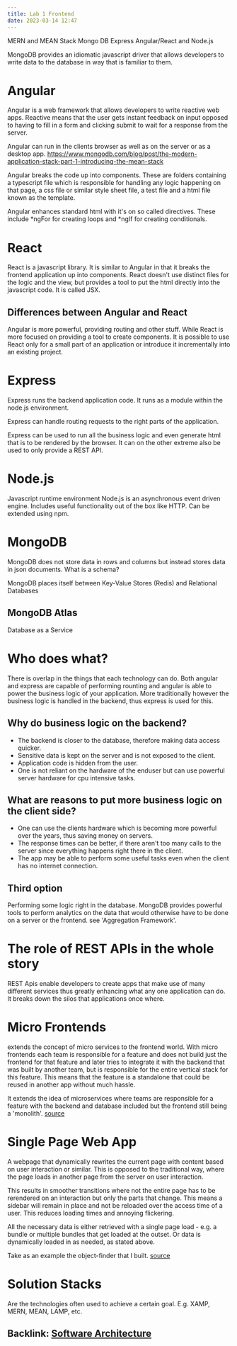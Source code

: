```yaml
---
title: Lab 1 Frontend
date: 2023-03-14 12:47
---
```


MERN and MEAN Stack
Mongo DB Express Angular/React and Node.js

MongoDB provides an idiomatic javascript driver that allows developers
to write data to the database in way that is familiar to them.

# Angular

Angular is a web framework that allows developers to write reactive web apps.
Reactive means that the user gets instant feedback on input opposed to having to 
fill in a form and clicking submit to wait for a response from the server.

Angular can run in the clients browser as well as on the server or as a desktop app.
https://www.mongodb.com/blog/post/the-modern-application-stack-part-1-introducing-the-mean-stack 

Angular breaks the code up into components. These are folders containing a typescript file
which is responsible for handling any logic happening on that page, a css file or similar 
style sheet file, a test file and a html file known as the template.

Angular enhances standard html with it's on so called directives.
These include \*ngFor for creating loops and \*ngIf for creating conditionals.

# React

React is a javascript library.
It is similar to Angular in that it breaks the frontend application up into components.
React doesn't use distinct files for the logic and the view, but provides a tool 
to put the html directly into the javascript code. It is called JSX. 

## Differences between Angular and React

Angular is more powerful, providing routing and other stuff.
While React is more focused on providing a tool to create components.
It is possible to use React only for a small part of an application or introduce it
incrementally into an existing project.

# Express

Express runs the backend application code. It runs as a module within the
node.js environment.

Express can handle routing requests to the right parts of the application.

Express can be used to run all the business logic and even generate html that
is to be rendered by the browser. It can on the other extreme also be used to
only provide a REST API.

# Node.js

Javascript runtime environment
Node.js is an asynchronous event driven engine. 
Includes useful functionality out of the box like HTTP.
Can be extended using npm.

# MongoDB

MongoDB does not store data in rows and columns but instead stores data in json documents.
What is a schema?

MongoDB places itself between Key-Value Stores (Redis) and Relational Databases

## MongoDB Atlas

Database as a Service

# Who does what?

There is overlap in the things that each technology can do.
Both angular and express are capable of performing rounting and angular is able to 
power the business logic of your application. 
More traditionally however the business logic is handled in the backend, thus 
express is used for this.

## Why do business logic on the backend? 

- The backend is closer to the database, therefore making data access quicker.
- Sensitive data is kept on the server and is not exposed to the client.
- Application code is hidden from the user.
- One is not reliant on the hardware of the enduser but can use powerful server
hardware for cpu intensive tasks.

## What are reasons to put more business logic on the client side?

- One can use the clients hardware which is becoming more powerful over the years,
thus saving money on servers.
- The response times can be better, if there aren't too many calls to the server
since everything happens right there in the client.
- The app may be able to perform some useful tasks even when the client has no
internet connection.

## Third option 

Performing some logic right in the database. MongoDB provides powerful tools
to perform analytics on the data that would otherwise have to be done on 
a server or the frontend. see 'Aggregation Framework'.

# The role of REST APIs in the whole story

REST Apis enable developers to create apps that make use of many different services
thus greatly enhancing what any one application can do.
It breaks down the silos that applications once where.

# Micro Frontends

extends the concept of micro services to the frontend world.
With micro frontends each team is responsible for a feature and does not build
just the frontend for that feature and later tries to integrate it with
the backend that was built by another team, but is responsible for the 
entire vertical stack for this feature. This means that the feature is a 
standalone that could be reused in another app without much hassle.

It extends the idea of microservices where teams are responsible for a feature 
with the backend and database included but the frontend still being a 'monolith'.
[source](https://micro-frontends.org/)

# Single Page Web App

A webpage that dynamically rewrites the current page with content based on user 
interaction or similar. This is opposed to the traditional way, where the page
loads in another page from the server on user interaction.

This results in smoother transitions where not the entire page has to be rerendered 
on an interaction but only the parts that change. This means a sidebar will remain
in place and not be reloaded over the access time of a user. This reduces loading
times and annoying flickering.

All the necessary data is either retrieved with a single page load - e.g. a bundle
or multiple bundles that get loaded at the outset. Or data is dynamically loaded in 
as needed, as stated above.

Take as an example the object-finder that I built.
[source](https://en.wikipedia.org/wiki/Single-page_application)

# Solution Stacks

Are the technologies often used to achieve a certain goal.
E.g. XAMP, MERN, MEAN, LAMP, etc.

Backlink: [Software Architecture](230314-1017-software_architecture)
---
